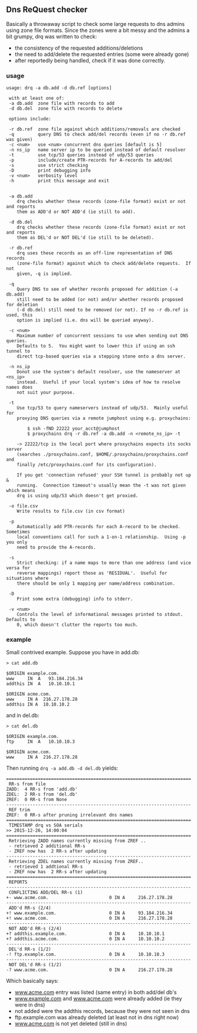 ## Dns ReQuest checker

Basically a throwaway script to check some large requests to dns admins using
zone file formats.  Since the zones were a bit messy and the admins a bit
grumpy, drq was written to check:

- the consistency of the requested additions/deletions 
- the need to add/delete the requested entries (some were already gone)
- after reportedly being handled, check if it was done correctly.

### usage

```
usage: drq -a db.add -d db.ref [options]

 with at least one of:
 -a db.add  zone file with records to add
 -d db.del  zone file with records to delete

 options include:

 -r db.ref  zone file against which additions/removals are checked
 -q         query DNS to check add/del records (even if no -r db.ref was given)
 -c <num>   use <num> concurrent dns queries [default is 5]
 -n ns_ip   name server ip to be queried instead of default resolver
 -t         use tcp/53 queries instead of udp/53 queries
 -p         include/create PTR-records for A-records to add/del
 -s         use strict checking
 -D         print debugging info
 -v <num>   verbosity level
 -h         print this message and exit


 -a db.add
    drq checks whether these records (zone-file format) exist or not and reports
    them as ADD'd or NOT ADD'd (ie still to add).

 -d db.del
    drq checks whether these records (zone-file format) exist or not and reports
    them as DEL'd or NOT DEL'd (ie still to be deleted).

 -r db.ref
    drq uses these records as an off-line representation of DNS records
    (zone-file format) against which to check add/delete requests.  If not
    given, -q is implied.

 -q
    Query DNS to see of whether records proposed for addition (-a db.add)
    still need to be added (or not) and/or whether records proposed for deletion
    (-d db.del) still need to be removed (or not). If no -r db.ref is used, this
    option is implied (i.e. dns will be queried anyway).

 -c <num>
    Maximum number of concurrent sessions to use when sending out DNS queries.
    Defaults to 5.  You might want to lower this if using an ssh tunnel to
    direct tcp-based queries via a stepping stone onto a dns server.

 -n ns_ip
    Donot use the system's default resolver, use the nameserver at <ns_ip>
    instead.  Useful if your local system's idea of how to resolve names does
    not suit your purpose.

 -t
    Use tcp/53 to query nameservers instead of udp/53.  Mainly useful for
    proxying DNS queries via a remote jumphost using e.g. proxychains:

        $ ssh -fND 22222 your_acct@jumphost
        $ proxychains drq -r db.ref -a db.add -n <remote_ns_ip> -t

    -> 22222/tcp is the local port where proxychains expects its socks server
    (searches ./proxychains.conf, $HOME/.proxychains/proxychains.conf and
    finally /etc/proxychains.conf for its configuration).

    If you get 'connection refused' your SSH tunnel is probably not up &
    running.  Connection timeout's usually mean the -t was not given which means
    drq is using udp/53 which doesn't get proxied.

 -o file.csv
    Write results to file.csv (in csv format)

 -p
    Automatically add PTR-records for each A-record to be checked.  Sometimes
    local conventions call for such a 1-on-1 relationship.  Using -p you only
    need to provide the A-records.

 -s
    Strict checking: if a name maps to more than one address (and vice versa for
    reverse mappings) report those as 'RESIDUAL'.  Useful for situations where
    there should be only 1 mapping per name/address combination.

 -D
    Print some extra (debugging) info to stderr.

 -v <num>
    Controls the level of informational messages printed to stdout.  Defaults to
    0, which doesn't clutter the reports too much.
```

### example

Small contrived example.  Suppose you have in add.db:

```
> cat add.db

$ORIGIN example.com.
www     IN  A   93.184.216.34
addthis IN  A   10.10.10.1

$ORIGIN acme.com.
www     IN A  216.27.178.28
addthis IN A  10.10.10.2
```

and in del.db:

```
> cat del.db

$ORIGIN example.com.
ftp     IN  A   10.10.10.3

$ORIGIN acme.com.
www     IN A  216.27.178.28
```

Then running `drq -a add.db -d del.db` yields:

```
======================================================================
 RR-s from file
ZADD:  4 RR-s from 'add.db'
ZDEL:  2 RR-s from 'del.db'
ZREF:  0 RR-s from None
----------------------------------------------------------------------
 REF trim
ZREF:  0 RR-s after pruning irrelevant dns names
======================================================================
 TIMESTAMP drq vs SOA serials
>> 2015-12-26, 14:00:04
======================================================================
 Retrieving ZADD names currently missing from ZREF ..
 - retrieved 2 additional RR-s
 - ZREF now has  2 RR-s after updating
----------------------------------------------------------------------
 Retrieving ZDEL names currently missing from ZREF..
 - retrieved 1 addtional RR-s
 - ZREF now has  2 RR-s after updating
======================================================================
 REPORTS
----------------------------------------------------------------------
 CONFLICTING ADD/DEL RR-s (1)
+- www.acme.com.                       0 IN A     216.27.178.28
----------------------------------------------------------------------
 ADD'd RR-s (2/4)
+! www.example.com.                    0 IN A     93.184.216.34
+! www.acme.com.                       0 IN A     216.27.178.28
----------------------------------------------------------------------
 NOT ADD'd RR-s (2/4)
+? addthis.example.com.                0 IN A     10.10.10.1
+? addthis.acme.com.                   0 IN A     10.10.10.2
----------------------------------------------------------------------
 DEL'd RR-s (1/2)
-! ftp.example.com.                    0 IN A     10.10.10.3
----------------------------------------------------------------------
 NOT DEL'd RR-s (1/2)
-? www.acme.com.                       0 IN A     216.27.178.28
```

Which basically says:

- www.acme.com entry was listed (same entry) in both add/del db's
- www.example.com and www.acme.com were already added (ie they were in dns)
- not added were the addthis records, because they were not seen in dns
- ftp.example.com was already deleted (at least not in dns right now)
- www.acme.com is not yet deleted (still in dns)

